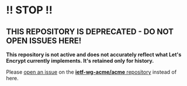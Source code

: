 # !!  STOP  !!

## THIS REPOSITORY IS DEPRECATED - DO NOT OPEN ISSUES HERE!

**This repository is not active and does not accurately reflect what Let's Encrypt currently implements. It's retained only for history.**

Please [open an issue](https://github.com/ietf-wg-acme/acme/issues/new) on the [**ietf-wg-acme/acme** repository](https://github.com/ietf-wg-acme/acme/) instead of here.
